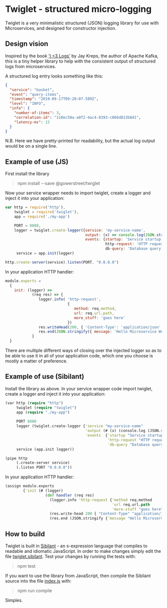 # Twiglet - structured micro-logging

Twiglet is a very minimalistic structured (JSON) logging library for use with Microservices, and designed for constructor injection.

## Design vision

Inspired by the book ['I <3 Logs'](https://www.goodreads.com/book/show/23237460-i-heart-logs) by Jay Kreps, the author of Apache Kafka, this is a tiny helper library to help with the consistent output of structured logs from microservices.

A structured log entry looks something like this:

```json
{
  "service": "basket",
  "event": "query-items",
  "timestamp": "2019-09-17T09:20:07.589Z",
  "level": "INFO",
  "info": {
    "number-of-items": 3,
    "correlation-id": "110ec58a-a0f2-4ac4-8393-c866d813b8d1",
    "latency-ms": 12
  }
}
```

N.B. Here we have pretty-printed for readability, but the actual log output would be on a single line.

## Example of use (JS)

First install the library

> npm install --save @gowerstreet/twiglet

Now your service wrapper needs to import twiglet, create a logger and inject it into your application:

```javascript
var http = require('http'),
    twiglet = require('twiglet'),
    app = require('./my-app')

    PORT = 8080,
    logger = twiglet.create-logger({service: 'my-service-name',
                                    output: (x) => console.log(JSON.stringify x),
                                    events: {startup: 'Service startup',
                                             http-request: 'HTTP request'
                                             db-query: 'Database query'}}),
     service = app.init(logger)

http.create-server(service).listen(PORT, "0.0.0.0")
```

In your application HTTP handler:

```javascript
module.exports =
  { 
    init: (logger) =>
            (req res) => {
               logger.info( 'http-request', 
                            { 
                               method: req.method,
                               url: req.url.path,
                               more_stuff: 'goes here' 
                            })
               res.writeHead(200, { 'Content-Type': 'application/json' })
               res.end(JSON.stringify({ message: 'Hello Microservice World!'}))
            }
  }
```

There are multiple different ways of closing over the injected logger so as to be able to use it in all of your application code, which one you choose is mostly a matter of preference.

## Example of use (Sibilant)

Install the library as above. In your service wrapper code import twiglet, create a logger and inject it into your application:

```clojure
(var http (require "http")
     twiglet (require "twiglet")
     app (require "./my-app")
     
     PORT 8080
     logger (twiglet.create-logger {'service "my-service-name"
                                    'output (# (x) (console.log (JSON.stringify x)))
                                    'events  {'startup "Service startup"
                                              'http-request "HTTP request"
                                              'db-query "Database query"}})
     service (app.init logger))

(pipe http
     (.create-server service)
     (.listen PORT "0.0.0.0"))
```

In your application HTTP handler:

```clojure
(assign module.exports 
        {'init (# (logger)
                  (def handler (req res)
                    (logger.info 'http-request {'method req.method
                                                'url req.url.path
                                                'more-stuff "goes here"})
                    (res.write-head 200 { "Content-Type" "application/json" })
                    (res.end (JSON.stringify {'message "Hello Microservice World!"}))))})
```

## How to build

Twiglet is built in [Sibilant](https://sibilant.org/) - an s-expression language that compiles to readable and idiomatic JavaScript. In order to make changes simply edit the file [twiglet.sibilant](twiglet.sibilant). Test your changes by running the tests with:

> npm test

If you want to use the library from JavaScript, then compile the Sibilant source into the file [index.js](index.js) with:

> npm run compile

Simples.
